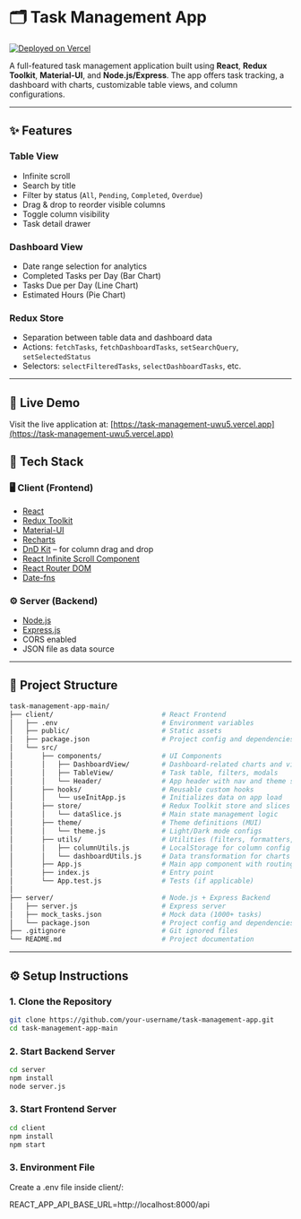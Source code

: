 

# 🗂️ Task Management App
[![Deployed on Vercel](https://img.shields.io/badge/Deployed%20on-Vercel-000000?style=flat&logo=vercel&logoColor=white)](https://your-vercel-url.vercel.app/)

A full-featured task management application built using **React**, **Redux Toolkit**, **Material-UI**, and **Node.js/Express**. The app offers task tracking, a dashboard with charts, customizable table views, and column configurations.

---
## ✨ Features

### Table View
- Infinite scroll
- Search by title
- Filter by status (`All`, `Pending`, `Completed`, `Overdue`)
- Drag & drop to reorder visible columns
- Toggle column visibility
- Task detail drawer

### Dashboard View
- Date range selection for analytics
- Completed Tasks per Day (Bar Chart)
- Tasks Due per Day (Line Chart)
- Estimated Hours (Pie Chart)

### Redux Store
- Separation between table data and dashboard data
- Actions: `fetchTasks`, `fetchDashboardTasks`, `setSearchQuery`, `setSelectedStatus`
- Selectors: `selectFilteredTasks`, `selectDashboardTasks`, etc.

---

## 🚀 Live Demo

Visit the live application at: [https://task-management-uwu5.vercel.app](https://task-management-uwu5.vercel.app)

## 🔧 Tech Stack

### 🖥️ Client (Frontend)
- [React](https://reactjs.org/)
- [Redux Toolkit](https://redux-toolkit.js.org/)
- [Material-UI](https://mui.com/)
- [Recharts](https://recharts.org/)
- [DnD Kit](https://dndkit.com/) – for column drag and drop
- [React Infinite Scroll Component](https://www.npmjs.com/package/react-infinite-scroll-component)
- [React Router DOM](https://reactrouter.com/)
- [Date-fns](https://date-fns.org/)

### ⚙️ Server (Backend)
- [Node.js](https://nodejs.org/)
- [Express.js](https://expressjs.com/)
- CORS enabled
- JSON file as data source

---

## 📁 Project Structure
```bash
task-management-app-main/
├── client/                           # React Frontend
│   ├── .env                          # Environment variables
│   ├── public/                       # Static assets
│   ├── package.json                  # Project config and dependencies
│   └── src/
│       ├── components/               # UI Components
│       │   ├── DashboardView/        # Dashboard-related charts and views
│       │   ├── TableView/            # Task table, filters, modals
│       │   └── Header/               # App header with nav and theme switch
│       ├── hooks/                    # Reusable custom hooks
│       │   └── useInitApp.js         # Initializes data on app load
│       ├── store/                    # Redux Toolkit store and slices
│       │   └── dataSlice.js          # Main state management logic
│       ├── theme/                    # Theme definitions (MUI)
│       │   └── theme.js              # Light/Dark mode configs
│       ├── utils/                    # Utilities (filters, formatters, etc.)
│       │   ├── columnUtils.js        # LocalStorage for column config
│       │   └── dashboardUtils.js     # Data transformation for charts
│       ├── App.js                    # Main app component with routing
│       ├── index.js                  # Entry point
│       └── App.test.js               # Tests (if applicable)
│
├── server/                           # Node.js + Express Backend
│   ├── server.js                     # Express server
│   ├── mock_tasks.json               # Mock data (1000+ tasks)
│   └── package.json                  # Project config and dependencies
├── .gitignore                        # Git ignored files
└── README.md                         # Project documentation
```
---

## ⚙️ Setup Instructions

### 1. Clone the Repository
```bash
git clone https://github.com/your-username/task-management-app.git
cd task-management-app-main
```

### 2. Start Backend Server
```bash
cd server
npm install
node server.js
```

### 3. Start Frontend Server
```bash
cd client
npm install
npm start
```

### 3. Environment File
Create a .env file inside client/:

REACT_APP_API_BASE_URL=http://localhost:8000/api
